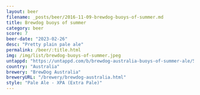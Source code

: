 ```yaml
---
layout: beer
filename: _posts/beer/2016-11-09-brewdog-buoys-of-summer.md
title: Brewdog buoys of summer
category: beer
score: 7
beer-date: "2023-02-26"
desc: "Pretty plain pale ale"
permalink: /beer/:title.html
img: /img/list/brewdog-buoys-of-summer.jpeg
untappd: "https://untappd.com/b/brewdog-australia-buoys-of-summer-ale/5075127"
country: "Australia"
brewery: "BrewDog Australia"
breweryURL: "/brewery/brewdog-australia.html"
style: "Pale Ale - XPA (Extra Pale)"
---
```

